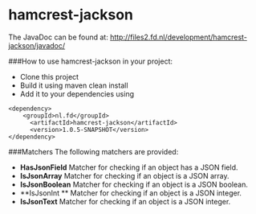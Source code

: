 hamcrest-jackson
==============

The JavaDoc can be found at: http://files2.fd.nl/development/hamcrest-jackson/javadoc/  

###How to use hamcrest-jackson in your project:
- Clone this project 
- Build it using maven clean install 
- Add it to your dependencies using 
```
<dependency>
    <groupId>nl.fd</groupId>
      <artifactId>hamcrest-jackson</artifactId>
      <version>1.0.5-SNAPSHOT</version>
</dependency>
```
###Matchers
The following matchers are provided: 
  - **HasJsonField** Matcher for checking if an object has a JSON field.
  - **IsJsonArray<T extends JsonNode>** Matcher for checking if an object is a JSON array.
  - **IsJsonBoolean<T extends JsonNode>** Matcher for checking if an object is a JSON boolean.
  - **IsJsonInt	** Matcher for checking if an object is a JSON integer.
  - **IsJsonText<T extends JsonNode>** Matcher for checking if an object is a JSON integer. 
 
